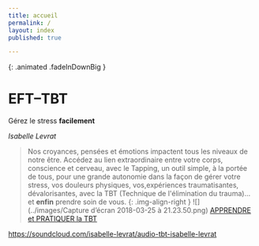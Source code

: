 ```yaml
---
title: accueil
permalink: /
layout: index
published: true

---
```


{: .animated .fadeInDownBig }
# EFT–TBT

Gérez le stress **facilement**

*Isabelle Levrat*

> Nos croyances, pensées et émotions impactent tous les niveaux de notre être. Accédez au lien extraordinaire entre votre corps, conscience et cerveau, avec le Tapping, un outil simple, à la portée de tous, pour une grande autonomie dans la façon de gérer votre stress, vos douleurs physiques, vos,expériences traumatisantes, dévalorisantes, avec la TBT (Technique de l'élimination du trauma)... et **enfin** prendre soin de vous.
{: .img-align-right }
![](../images/Capture d’écran 2018-03-25 à 21.23.50.png)
[APPRENDRE et PRATIQUER la TBT](../apprendre-et-pratiquer-la-tbt/)

https://soundcloud.com/isabelle-levrat/audio-tbt-isabelle-levrat
